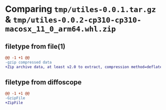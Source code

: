 # Comparing `tmp/utiles-0.0.1.tar.gz` & `tmp/utiles-0.0.2-cp310-cp310-macosx_11_0_arm64.whl.zip`

## filetype from file(1)

```diff
@@ -1 +1 @@
-gzip compressed data
+Zip archive data, at least v2.0 to extract, compression method=deflate
```

## filetype from diffoscope

```diff
@@ -1 +1 @@
-GzipFile
+ZipFile
```

